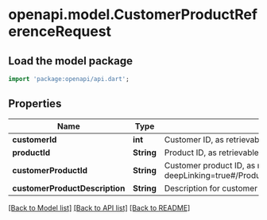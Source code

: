 # openapi.model.CustomerProductReferenceRequest

## Load the model package
```dart
import 'package:openapi/api.dart';
```

## Properties
Name | Type | Description | Notes
------------ | ------------- | ------------- | -------------
**customerId** | **int** | Customer ID, as retrievable from <a href=\"?deepLinking=true#/Customer/GetAllCustomers\">/api/Customer</a> | 
**productId** | **String** | Product ID, as retrievable from <a href=\"?deepLinking=true#/Product/Get\">/api/Product</a> | 
**customerProductId** | **String** | Customer product ID, as retreivable from <a href=\"?deepLinking=true#/Product/CustomerProductReference/{customerId}\">/api/Product/CustomerProductReference/{customerId}</a> | 
**customerProductDescription** | **String** | Description for customer product | [optional] 

[[Back to Model list]](../README.md#documentation-for-models) [[Back to API list]](../README.md#documentation-for-api-endpoints) [[Back to README]](../README.md)


